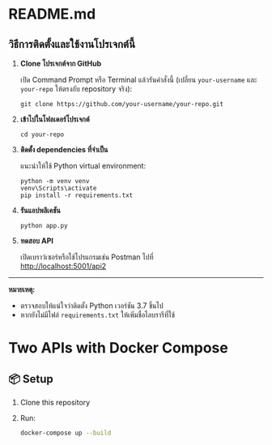 # README.md

## วิธีการติดตั้งและใช้งานโปรเจกต์นี้

1. **Clone โปรเจกต์จาก GitHub**

   เปิด Command Prompt หรือ Terminal แล้วรันคำสั่งนี้ (เปลี่ยน `your-username` และ `your-repo` ให้ตรงกับ repository จริง):

   ```
   git clone https://github.com/your-username/your-repo.git
   ```

2. **เข้าไปในโฟลเดอร์โปรเจกต์**

   ```
   cd your-repo
   ```

3. **ติดตั้ง dependencies ที่จำเป็น**

   แนะนำให้ใช้ Python virtual environment:

   ```
   python -m venv venv
   venv\Scripts\activate
   pip install -r requirements.txt
   ```

4. **รันแอปพลิเคชัน**

   ```
   python app.py
   ```

5. **ทดสอบ API**

   เปิดเบราว์เซอร์หรือใช้โปรแกรมเช่น Postman ไปที่  
   [http://localhost:5001/api2](http://localhost:5001/api2)

---
**หมายเหตุ:**  
- ตรวจสอบให้แน่ใจว่าติดตั้ง Python เวอร์ชัน 3.7 ขึ้นไป
- หากยังไม่มีไฟล์ `requirements.txt` ให้เพิ่มชื่อไลบรารีที่ใช้

# Two APIs with Docker Compose

## 📦 Setup

1. Clone this repository
2. Run:

   ```bash
   docker-compose up --build
   ```
